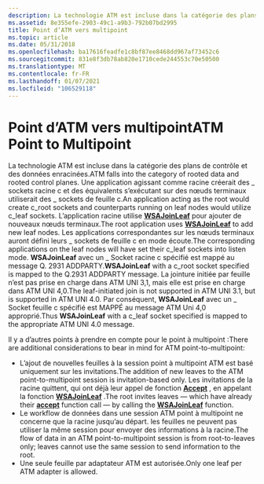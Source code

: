 ```yaml
---
description: La technologie ATM est incluse dans la catégorie des plans de contrôle et des données enracinées.
ms.assetid: 8e355efe-2903-49c1-a9b3-792b07bd2995
title: Point d’ATM vers multipoint
ms.topic: article
ms.date: 05/31/2018
ms.openlocfilehash: ba17616feadfe1c8bf87ee8468dd967af73452c6
ms.sourcegitcommit: 831e8f3db78ab820e1710cede244553c70e50500
ms.translationtype: MT
ms.contentlocale: fr-FR
ms.lasthandoff: 01/07/2021
ms.locfileid: "106529118"
---
```

# <a name="atm-point-to-multipoint"></a><span data-ttu-id="414f7-103">Point d’ATM vers multipoint</span><span class="sxs-lookup"><span data-stu-id="414f7-103">ATM Point to Multipoint</span></span>

<span data-ttu-id="414f7-104">La technologie ATM est incluse dans la catégorie des plans de contrôle et des données enracinées.</span><span class="sxs-lookup"><span data-stu-id="414f7-104">ATM falls into the category of rooted data and rooted control planes.</span></span> <span data-ttu-id="414f7-105">Une application agissant comme racine créerait des \_ sockets racine c et des équivalents s’exécutant sur des nœuds terminaux utiliserait des \_ sockets de feuille c.</span><span class="sxs-lookup"><span data-stu-id="414f7-105">An application acting as the root would create c\_root sockets and counterparts running on leaf nodes would utilize c\_leaf sockets.</span></span> <span data-ttu-id="414f7-106">L’application racine utilise [**WSAJoinLeaf**](/windows/desktop/api/Winsock2/nf-winsock2-wsajoinleaf) pour ajouter de nouveaux nœuds terminaux.</span><span class="sxs-lookup"><span data-stu-id="414f7-106">The root application uses [**WSAJoinLeaf**](/windows/desktop/api/Winsock2/nf-winsock2-wsajoinleaf) to add new leaf nodes.</span></span> <span data-ttu-id="414f7-107">Les applications correspondantes sur les nœuds terminaux auront défini leurs \_ sockets de feuille c en mode écoute.</span><span class="sxs-lookup"><span data-stu-id="414f7-107">The corresponding applications on the leaf nodes will have set their c\_leaf sockets into listen mode.</span></span> <span data-ttu-id="414f7-108">**WSAJoinLeaf** avec un \_ Socket racine c spécifié est mappé au message Q. 2931 ADDPARTY.</span><span class="sxs-lookup"><span data-stu-id="414f7-108">**WSAJoinLeaf** with a c\_root socket specified is mapped to the Q.2931 ADDPARTY message.</span></span> <span data-ttu-id="414f7-109">La jointure initiée par feuille n’est pas prise en charge dans ATM UNI 3,1, mais elle est prise en charge dans ATM UNI 4,0.</span><span class="sxs-lookup"><span data-stu-id="414f7-109">The leaf-initiated join is not supported in ATM UNI 3.1, but is supported in ATM UNI 4.0.</span></span> <span data-ttu-id="414f7-110">Par conséquent, **WSAJoinLeaf** avec un \_ Socket feuille c spécifié est MAPPÉ au message ATM Uni 4,0 approprié.</span><span class="sxs-lookup"><span data-stu-id="414f7-110">Thus **WSAJoinLeaf** with a c\_leaf socket specified is mapped to the appropriate ATM UNI 4.0 message.</span></span>

<span data-ttu-id="414f7-111">Il y a d’autres points à prendre en compte pour le point à multipoint :</span><span class="sxs-lookup"><span data-stu-id="414f7-111">There are additional considerations to bear in mind for ATM point-to-multipoint:</span></span>

-   <span data-ttu-id="414f7-112">L’ajout de nouvelles feuilles à la session point à multipoint ATM est basé uniquement sur les invitations.</span><span class="sxs-lookup"><span data-stu-id="414f7-112">The addition of new leaves to the ATM point-to-multipoint session is invitation-based only.</span></span> <span data-ttu-id="414f7-113">Les invitations de la racine quittent, qui ont déjà leur appel de fonction [**Accept**](/windows/desktop/api/Winsock2/nf-winsock2-accept) , en appelant la fonction [**WSAJoinLeaf**](/windows/desktop/api/Winsock2/nf-winsock2-wsajoinleaf) .</span><span class="sxs-lookup"><span data-stu-id="414f7-113">The root invites leaves — which have already their [**accept**](/windows/desktop/api/Winsock2/nf-winsock2-accept) function call — by calling the [**WSAJoinLeaf**](/windows/desktop/api/Winsock2/nf-winsock2-wsajoinleaf) function.</span></span>
-   <span data-ttu-id="414f7-114">Le workflow de données dans une session ATM point à multipoint ne concerne que la racine jusqu’au départ. les feuilles ne peuvent pas utiliser la même session pour envoyer des informations à la racine.</span><span class="sxs-lookup"><span data-stu-id="414f7-114">The flow of data in an ATM point-to-multipoint session is from root-to-leaves only; leaves cannot use the same session to send information to the root.</span></span>
-   <span data-ttu-id="414f7-115">Une seule feuille par adaptateur ATM est autorisée.</span><span class="sxs-lookup"><span data-stu-id="414f7-115">Only one leaf per ATM adapter is allowed.</span></span>

 

 



